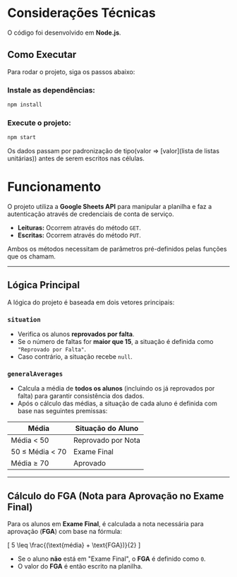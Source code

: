 # Considerações Técnicas

O código foi desenvolvido em **Node.js**.

## Como Executar

Para rodar o projeto, siga os passos abaixo:

### Instale as dependências:

```bash
npm install
```

### Execute o projeto:

```bash
npm start
```

Os dados passam por padronização de tipo(valor => [valor](lista de listas unitárias)) antes de serem escritos nas células.


# Funcionamento

O projeto utiliza a **Google Sheets API** para manipular a planilha e faz a autenticação através de credenciais de conta de serviço.

- **Leituras:** Ocorrem através do método `GET`.
- **Escritas:** Ocorrem através do método `PUT`.

Ambos os métodos necessitam de parâmetros pré-definidos pelas funções que os chamam.

---

## Lógica Principal

A lógica do projeto é baseada em dois vetores principais:

### `situation`
- Verifica os alunos **reprovados por falta**.
- Se o número de faltas for **maior que 15**, a situação é definida como `"Reprovado por Falta"`.
- Caso contrário, a situação recebe `null`.

### `generalAverages`
- Calcula a média de **todos os alunos** (incluindo os já reprovados por falta) para garantir consistência dos dados.
- Após o cálculo das médias, a situação de cada aluno é definida com base nas seguintes premissas:

| Média           | Situação do Aluno       |
|---------------|---------------------|
| Média < 50   | Reprovado por Nota   |
| 50 ≤ Média < 70 | Exame Final        |
| Média ≥ 70   | Aprovado             |

---

## Cálculo do FGA (Nota para Aprovação no Exame Final)

Para os alunos em **Exame Final**, é calculada a nota necessária para aprovação (**FGA**) com base na fórmula:

\[
5 \leq \frac{(\text{média} + \text{FGA})}{2}
\]

- Se o aluno **não** está em "Exame Final", o **FGA** é definido como `0`.
- O valor do **FGA** é então escrito na planilha.
